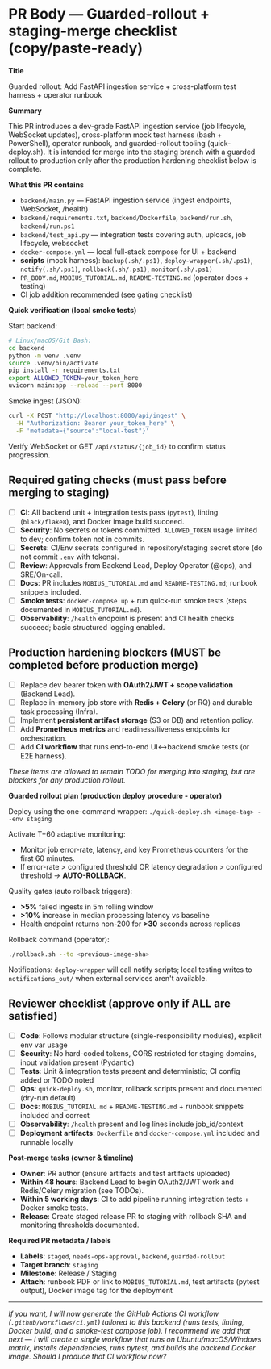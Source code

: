 # PR Body — Guarded-rollout + staging-merge checklist (copy/paste-ready)

**Title**

Guarded rollout: Add FastAPI ingestion service + cross-platform test harness + operator runbook

**Summary**

This PR introduces a dev-grade FastAPI ingestion service (job lifecycle, WebSocket updates), cross-platform mock test harness (bash + PowerShell), operator runbook, and guarded-rollout tooling (quick-deploy.sh). It is intended for merge into the staging branch with a guarded rollout to production only after the production hardening checklist below is complete.

**What this PR contains**
- `backend/main.py` — FastAPI ingestion service (ingest endpoints, WebSocket, /health)
- `backend/requirements.txt`, `backend/Dockerfile`, `backend/run.sh`, `backend/run.ps1`
- `backend/test_api.py` — integration tests covering auth, uploads, job lifecycle, websocket
- `docker-compose.yml` — local full-stack compose for UI + backend
- **scripts** (mock harness): `backup(.sh/.ps1)`, `deploy-wrapper(.sh/.ps1)`, `notify(.sh/.ps1)`, `rollback(.sh/.ps1)`, `monitor(.sh/.ps1)`
- `PR_BODY.md`, `MOBIUS_TUTORIAL.md`, `README-TESTING.md` (operator docs + testing)
- CI job addition recommended (see gating checklist)

**Quick verification (local smoke tests)**

Start backend:
```bash
# Linux/macOS/Git Bash:
cd backend
python -m venv .venv
source .venv/bin/activate
pip install -r requirements.txt
export ALLOWED_TOKEN=your_token_here
uvicorn main:app --reload --port 8000
```

Smoke ingest (JSON):
```bash
curl -X POST "http://localhost:8000/api/ingest" \
  -H "Authorization: Bearer your_token_here" \
  -F 'metadata={"source":"local-test"}'
```

Verify WebSocket or GET `/api/status/{job_id}` to confirm status progression.

## Required gating checks (must pass before merging to staging)
- [ ] **CI**: All backend unit + integration tests pass (`pytest`), linting (`black/flake8`), and Docker image build succeed.
- [ ] **Security**: No secrets or tokens committed. `ALLOWED_TOKEN` usage limited to dev; confirm token not in commits.
- [ ] **Secrets**: CI/Env secrets configured in repository/staging secret store (do not commit `.env` with tokens).
- [ ] **Review**: Approvals from Backend Lead, Deploy Operator (@ops), and SRE/On-call.
- [ ] **Docs**: PR includes `MOBIUS_TUTORIAL.md` and `README-TESTING.md`; runbook snippets included.
- [ ] **Smoke tests**: `docker-compose up` + run quick-run smoke tests (steps documented in `MOBIUS_TUTORIAL.md`).
- [ ] **Observability**: `/health` endpoint is present and CI health checks succeed; basic structured logging enabled.

## Production hardening blockers (MUST be completed before production merge)
- [ ] Replace dev bearer token with **OAuth2/JWT + scope validation** (Backend Lead).
- [ ] Replace in-memory job store with **Redis + Celery** (or RQ) and durable task processing (Infra).
- [ ] Implement **persistent artifact storage** (S3 or DB) and retention policy.
- [ ] Add **Prometheus metrics** and readiness/liveness endpoints for orchestration.
- [ ] Add **CI workflow** that runs end-to-end UI↔backend smoke tests (or E2E harness).

*These items are allowed to remain TODO for merging into staging, but are blockers for any production rollout.*

**Guarded rollout plan (production deploy procedure - operator)**

Deploy using the one-command wrapper: `./quick-deploy.sh <image-tag> --env staging`

Activate T+60 adaptive monitoring:
- Monitor job error-rate, latency, and key Prometheus counters for the first 60 minutes.
- If error-rate > configured threshold OR latency degradation > configured threshold → **AUTO-ROLLBACK**.

Quality gates (auto rollback triggers):
- **>5%** failed ingests in 5m rolling window
- **>10%** increase in median processing latency vs baseline  
- Health endpoint returns non-200 for **>30** seconds across replicas

Rollback command (operator):
```bash
./rollback.sh --to <previous-image-sha>
```

Notifications: `deploy-wrapper` will call notify scripts; local testing writes to `notifications_out/` when external services aren't available.

## Reviewer checklist (approve only if ALL are satisfied)
- [ ] **Code**: Follows modular structure (single-responsibility modules), explicit env var usage
- [ ] **Security**: No hard-coded tokens, CORS restricted for staging domains, input validation present (Pydantic)
- [ ] **Tests**: Unit & integration tests present and deterministic; CI config added or TODO noted
- [ ] **Ops**: `quick-deploy.sh`, monitor, rollback scripts present and documented (dry-run default)
- [ ] **Docs**: `MOBIUS_TUTORIAL.md` + `README-TESTING.md` + runbook snippets included and correct
- [ ] **Observability**: `/health` present and log lines include job_id/context
- [ ] **Deployment artifacts**: `Dockerfile` and `docker-compose.yml` included and runnable locally

**Post-merge tasks (owner & timeline)**
- **Owner**: PR author (ensure artifacts and test artifacts uploaded)
- **Within 48 hours**: Backend Lead to begin OAuth2/JWT work and Redis/Celery migration (see TODOs).
- **Within 5 working days**: CI to add pipeline running integration tests + Docker smoke tests.
- **Release**: Create staged release PR to staging with rollback SHA and monitoring thresholds documented.

**Required PR metadata / labels**
- **Labels**: `staged`, `needs-ops-approval`, `backend`, `guarded-rollout`
- **Target branch**: `staging`
- **Milestone**: Release / Staging
- **Attach**: runbook PDF or link to `MOBIUS_TUTORIAL.md`, test artifacts (pytest output), Docker image tag for the deployment

---

*If you want, I will now generate the GitHub Actions CI workflow (`.github/workflows/ci.yml`) tailored to this backend (runs tests, linting, Docker build, and a smoke-test compose job). I recommend we add that next — I will create a single workflow that runs on Ubuntu/macOS/Windows matrix, installs dependencies, runs pytest, and builds the backend Docker image. Should I produce that CI workflow now?*